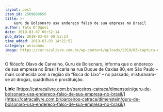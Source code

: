 ```yaml
---
layout: post
item_id: 2509808656
title: >-
    Guru de Bolsonaro usa endereço falso de sua empresa no Brasil
author: Tatu D'Oquei
date: 2019-03-07 00:52:14
pub_date: 2019-03-07 00:52:14
time_added: 2019-03-03 14:21:52
category: avisamos
image: https://catracalivre.com.br/wp-content/uploads/2019/03/captura-de-tela-2019-03-03-as-111144.png
---
```


O filósofo Olavo de Carvalho, Guru de Bolsonaro, informa que o endereço de sua empresa no Brasil ficaria na rua Duque de Caxias 80, em São Paulo – mais conhecida com a região da “Boca do Lixo” – no passado, misturavam-se ali drogas, quadrilhas e prostituição.

**Link:** [https://catracalivre.com.br/parceiros-catraca/dimenstein/guru-de-bolsonaro-usa-endereco-falso-de-sua-empresa-no-brasil/](https://catracalivre.com.br/parceiros-catraca/dimenstein/guru-de-bolsonaro-usa-endereco-falso-de-sua-empresa-no-brasil/)


